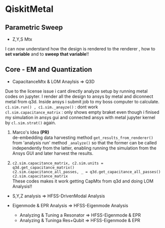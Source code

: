 # QiskitMetal

## Parametric Sweep


* Z,Y,S Mtx

 I can now understand how the design is rendered to the renderer , how to **set variable** and to **sweep that variable**!!


## Core - EM and Quantization

* CapacitanceMtx & LOM Anaylsis => Q3D  

Due to the license issue i cant directly analyze setup by running metal codes on jupyter. I render all the design to ansys by metal and diconnect metal from q3d. Inside ansys i submit job to my boss computer to calculate.  
 `c1.sim.run() , c1.sim._anayze()` : dont work  
 `cl.sim.capacitance_matrix` : only shows empty braket even though i finised my simulation in ansys gui and connected ansys with metal jupyter kernel by `cl.sim.strat()` again.  
1. Marco's Idea **(PR)**  
   de-embedding data harvesting method `get_results_from_renderer()`   from 'analysis run' method `_analyze()` so that the former can be called independently from the latter,
   enabling running the simulation from the Ansys GUI and later harvest the results.  
  
2.  `c2.sim.capacitance_matrix, c2.sim.units = q3d.get_capacitance_matrix()`  
  `c2.sim.capacitance_all_passes, _ = q3d.get_capacitance_all_passes()`  
  `c2.sim.capacitance_matrix`  
  These codes makes it work getting CapMtx from q3d and doing LOM Analysis!!



* S,Y,Z analysis => HFSS-DrivenModal Analysis

* Eigenmode & EPR Analysis => HFSS-Eigenmode Analysis

  * Analyzing & Tuning a Resonator => HFSS-Eigenmode & EPR  
  * Analyzing & Tuninga Res+Qubit  => HFSS-Eigenmode & EPR





